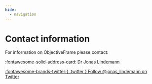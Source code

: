 ```yaml
---
hide:
  - navigation
---
```


# Contact information

For information on ObjectiveFrame please contact:

[:fontawesome-solid-address-card: Dr Jonas Lindemann](https://portal.research.lu.se/sv/persons/jonas-lindemann)

[:fontawesome-brands-twitter:{ .twitter } Follow @jonas_lindemann on Twitter](https://twitter.com/jonas_lindemann)


